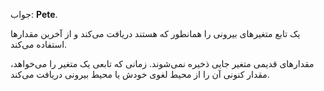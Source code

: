 جواب: **Pete**.

یک تابع متغیرهای بیرونی را همانطور که هستند دریافت می‌کند و از آخرین مقدارها استفاده می‌کند.

مقدارهای قدیمی متغیر جایی ذخیره نمی‌شوند. زمانی که تابعی یک متغیر را می‌خواهد، مقدار کنونی آن را از محیط لغوی خودش یا محیط بیرونی دریافت می‌کند.
